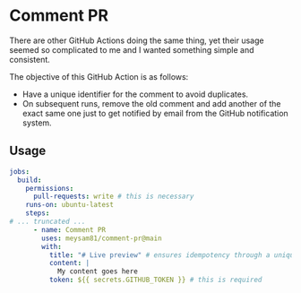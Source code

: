 # Comment PR

There are other GitHub Actions doing the same thing, yet their usage seemed so
complicated to me and I wanted something simple and consistent.

The objective of this GitHub Action is as follows:

- Have a unique identifier for the comment to avoid duplicates.
- On subsequent runs, remove the old comment and add another of the exact same
one just to get notified by email from the GitHub notification system.

## Usage

```yaml
jobs:
  build:
    permissions:
      pull-requests: write # this is necessary
    runs-on: ubuntu-latest
    steps:
# ... truncated ...
      - name: Comment PR
        uses: meysam81/comment-pr@main
        with:
          title: "# Live preview" # ensures idempotency through a unique identifier
          content: |
            My content goes here
          token: ${{ secrets.GITHUB_TOKEN }} # this is required
```
